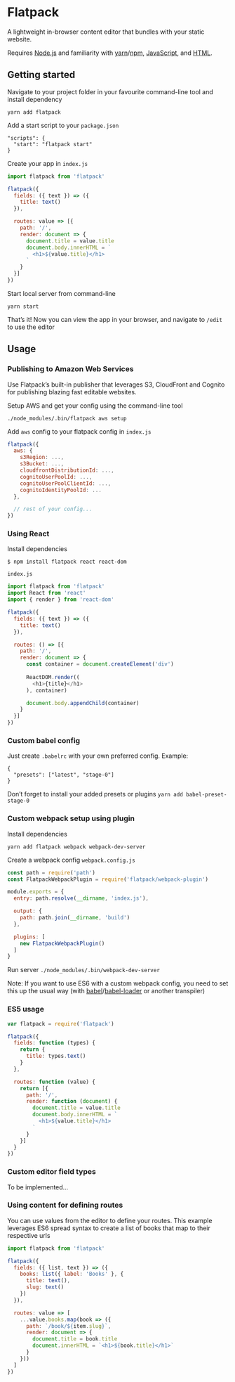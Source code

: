 # Flatpack
A lightweight in-browser content editor that bundles with your static website.

Requires [Node.js](https://nodejs.org) and familiarity with
[yarn](https://yarnpkg.com)/[npm](https://www.npmjs.com/),
[JavaScript](https://developer.mozilla.org/bm/docs/Web/JavaScript), and [HTML](https://developer.mozilla.org/en-US/docs/Web/HTML).

## Getting started

Navigate to your project folder in your favourite command-line tool and install dependency
```
yarn add flatpack
```

Add a start script to your `package.json`

```
"scripts": {
  "start": "flatpack start"
}
```

Create your app in `index.js`

```js
import flatpack from 'flatpack'

flatpack({
  fields: ({ text }) => ({
    title: text()
  }),

  routes: value => [{
    path: '/',
    render: document => {
      document.title = value.title
      document.body.innerHTML = `
        <h1>${value.title}</h1>
      `
    }
  }]
})
```

Start local server from command-line

```
yarn start
```

That’s it! Now you can view the app in your browser, and navigate to `/edit` to use the editor

## Usage

### Publishing to Amazon Web Services

Use Flatpack’s built-in publisher that leverages S3, CloudFront and Cognito
for publishing blazing fast editable websites.

Setup AWS and get your config using the command-line tool
```
./node_modules/.bin/flatpack aws setup
```

Add `aws` config to your flatpack config in `index.js`
```js
flatpack({
  aws: {
    s3Region: ...,
    s3Bucket: ...,
    cloudfrontDistributionId: ...,
    cognitoUserPoolId: ...,
    cognitoUserPoolClientId: ...,
    cognitoIdentityPoolId: ...
  },

  // rest of your config...
})
```


### Using React

Install dependencies
```
$ npm install flatpack react react-dom
```

`index.js`

```js
import flatpack from 'flatpack'
import React from 'react'
import { render } from 'react-dom'

flatpack({
  fields: ({ text }) => ({
    title: text()
  }),

  routes: () => [{
    path: '/',
    render: document => {
      const container = document.createElement('div')
      
      ReactDOM.render((
        <h1>{title}</h1>
      ), container)

      document.body.appendChild(container)
    }
  }]
})
```

### Custom babel config

Just create `.babelrc` with your own preferred config. Example:
```
{
  "presets": ["latest", "stage-0"]
}
```
Don’t forget to install your added presets or plugins `yarn add babel-preset-stage-0`

### Custom webpack setup using plugin

Install dependencies
```
yarn add flatpack webpack webpack-dev-server
```

Create a webpack config `webpack.config.js`
```js
const path = require('path')
const FlatpackWebpackPlugin = require('flatpack/webpack-plugin')

module.exports = {
  entry: path.resolve(__dirname, 'index.js'),

  output: {
    path: path.join(__dirname, 'build')
  },

  plugins: [
    new FlatpackWebpackPlugin()
  ]
}
```

Run server `./node_modules/.bin/webpack-dev-server`

Note: If you want to use ES6 with a custom webpack config, you need to set this up the usual way (with [babel](http://babeljs.io/)/[babel-loader](https://github.com/babel/babel-loader) or another transpiler)

### ES5 usage
```js
var flatpack = require('flatpack')

flatpack({
  fields: function (types) {
    return {
      title: types.text()
    }
  },

  routes: function (value) {
    return [{
      path: '/',
      render: function (document) {
        document.title = value.title
        document.body.innerHTML = `
          <h1>${value.title}</h1>
        `
      }
    }]
  }
})
```

### Custom editor field types

To be implemented…

### Using content for defining routes

You can use values from the editor to define your routes. This example leverages ES6 spread syntax to create a list of books that map to their respective urls

```js
import flatpack from 'flatpack'

flatpack({
  fields: ({ list, text }) => ({
    books: list({ label: 'Books' }, {
      title: text(),
      slug: text()
    })
  }),

  routes: value => [
    ...value.books.map(book => ({
      path: `/book/${item.slug}`,
      render: document => {
        document.title = book.title
        document.innerHTML = `<h1>${book.title}</h1>`
      }
    }))
  ]
})
```
